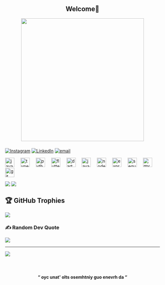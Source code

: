 
<h2 align="center">Welcome👋</h2>

<div align="center">
  <img height="400" src="https://media1.giphy.com/media/v1.Y2lkPTc5MGI3NjExZnUxcGp5YjZtemJqb3FoOWJmcWEzM3czZ2x5ZHdjYjZvdXJlOW84YyZlcD12MV9pbnRlcm5hbF9naWZfYnlfaWQmY3Q9Zw/tL5HmgfZi0Qow/giphy.gif"  />
</div>

###

[![Instagram](https://img.shields.io/badge/Instagram-%23E4405F.svg?logo=Instagram&logoColor=white)](https://instagram.com/m7amad_tahir) [![LinkedIn](https://img.shields.io/badge/LinkedIn-%230077B5.svg?logo=linkedin&logoColor=white)](https://linkedin.com/in/m7amad-t) [![email](https://img.shields.io/badge/Email-D14836?logo=gmail&logoColor=white)](mailto:mhamadtahir2003@gmail.com) 



<div align="left">
  <img src="https://cdn.jsdelivr.net/gh/devicons/devicon/icons/javascript/javascript-original.svg" height="30" alt="javascript logo"  />
  <img width="12" />
  <img src="https://cdn.jsdelivr.net/gh/devicons/devicon/icons/typescript/typescript-original.svg" height="30" alt="typescript logo"  />
  <img width="12" />
  <img src="https://cdn.jsdelivr.net/gh/devicons/devicon/icons/python/python-original.svg" height="30" alt="python logo"  />
  <img width="12" />
  <img src="https://cdn.jsdelivr.net/gh/devicons/devicon/icons/flutter/flutter-original.svg" height="30" alt="flutter logo"  />
  <img width="12" />
  <img src="https://cdn.jsdelivr.net/gh/devicons/devicon/icons/dart/dart-original.svg" height="30" alt="dart logo"  />
  <img width="12" />
  <img src="https://cdn.jsdelivr.net/gh/devicons/devicon/icons/java/java-original.svg" height="30" alt="java logo"  />
  <img width="12" />
  <img src="https://cdn.jsdelivr.net/gh/devicons/devicon/icons/nodejs/nodejs-original.svg" height="30" alt="nodejs logo"  />
  <img width="12" />
  <img src="https://cdn.jsdelivr.net/gh/devicons/devicon/icons/express/express-original.svg" height="30" alt="express logo"  />
  <img width="12" />
  <img src="https://cdn.jsdelivr.net/gh/devicons/devicon/icons/sequelize/sequelize-original.svg" height="30" alt="sequelize logo"  />
  <img width="12" />
  <img src="https://cdn.jsdelivr.net/gh/devicons/devicon/icons/mysql/mysql-original.svg" height="30" alt="mysql logo"  />
  <img width="12" />
  <img src="https://cdn.jsdelivr.net/gh/devicons/devicon/icons/git/git-original.svg" height="30" alt="git logo"  />
</div>



 
![](https://nirzak-streak-stats.vercel.app/?user=m7amad-t&theme=dark&hide_border=false)
![](https://github-readme-stats.vercel.app/api/top-langs/?username=m7amad-t&theme=dark&hide_border=false&include_all_commits=true&count_private=true&layout=compact)    




## 🏆 GitHub Trophies
![](https://github-profile-trophy.vercel.app/?username=m7amad-t&theme=tokyonight&no-frame=true&no-bg=false&margin-w=4)

### ✍️ Random Dev Quote
![](https://quotes-github-readme.vercel.app/api?type=vetical&theme=tokyonight)

---
[![](https://visitcount.itsvg.in/api?id=m7amad-t&icon=4&color=13)](https://visitcount.itsvg.in)

###

<br clear="both">

<h4 align="center">“ oyc unat' olts osemhtniy guo enevrh da “</h4>

###
